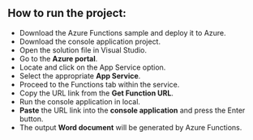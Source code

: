 ## How to run the project:

* Download the Azure Functions sample and deploy it to Azure.
* Download the console application project.
* Open the solution file in Visual Studio.
* Go to the **Azure portal**.
* Locate and click on the App Service option.
* Select the appropriate **App Service**.
* Proceed to the Functions tab within the service.
* Copy the URL link from the **Get Function URL**.
* Run the console application in local.
* **Paste** the URL link into the **console application** and press the Enter button.
* The output **Word document** will be generated by Azure Functions.
